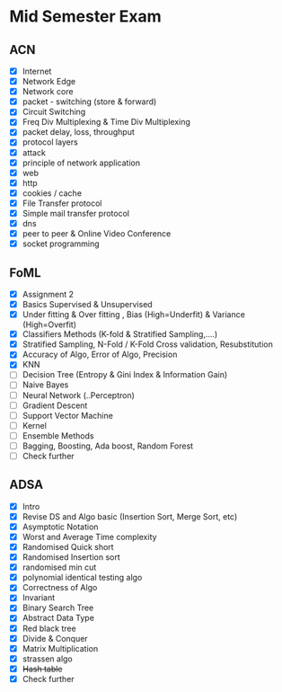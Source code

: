 # Mid Semester Exam

## ACN
- [x] Internet
- [x] Network Edge
- [x] Network core
- [x] packet - switching (store & forward)
- [x] Circuit Switching
- [x] Freq Div Multiplexing & Time Div Multiplexing
- [x] packet delay, loss, throughput 
- [x] protocol layers
- [x] attack
- [x] principle of network application 
- [x] web
- [x] http
- [x] cookies / cache
- [x] File Transfer protocol
- [x] Simple mail transfer protocol
- [x] dns
- [x] peer to peer & Online Video Conference
- [x] socket programming 

## FoML
- [x] Assignment 2
- [x] Basics Supervised & Unsupervised
- [x] Under fitting & Over fitting , Bias (High=Underfit) & Variance (High=Overfit)
- [x] Classifiers Methods (K-fold & Stratified Sampling,....)
- [x] Stratified Sampling, N-Fold / K-Fold Cross validation, Resubstitution
- [x] Accuracy of Algo, Error of Algo, Precision
- [x] KNN
- [ ] Decision Tree (Entropy & Gini Index & Information Gain)
- [ ] Naive Bayes 
- [ ] Neural Network (..Perceptron)
- [ ] Gradient Descent
- [ ] Support Vector Machine 
- [ ] Kernel 
- [ ] Ensemble Methods
- [ ] Bagging, Boosting, Ada boost, Random Forest
- [ ] Check further

##  ADSA
- [x] Intro
- [x] Revise DS and Algo basic (Insertion Sort, Merge Sort, etc)
- [x] Asymptotic Notation 
- [x] Worst and Average Time complexity 
- [x] Randomised Quick short 
- [x] Randomised Insertion sort
- [x] randomised min cut
- [x] polynomial identical testing algo
- [x] Correctness of Algo
- [x] Invariant 
- [x] Binary Search Tree
- [x] Abstract Data Type
- [x] Red black tree 
- [x] Divide & Conquer 
- [x] Matrix Multiplication 
- [x] strassen algo
- [x] ~~Hash table~~ 
- [x] Check further 
